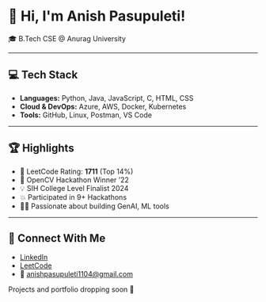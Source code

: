 # 👋 Hi, I'm Anish Pasupuleti!                      
                                                       
🎓 B.Tech CSE @ Anurag University               
           
---                                                 
                                                     
## 💻 Tech Stack                                    
                           
- **Languages:** Python, Java, JavaScript, C, HTML, CSS                 
- **Cloud & DevOps:** Azure, AWS, Docker, Kubernetes      
- **Tools:** GitHub, Linux, Postman, VS Code   
 
---   
  
## 🏆 Highlights

- 🧠 LeetCode Rating: **1711** (Top 14%) 
- 🥇 OpenCV Hackathon Winner ’22
- 💡 SIH College Level Finalist 2024
- 💥 Participated in 9+ Hackathons
- 👨‍💻 Passionate about building GenAI, ML tools

--- 

## 🔗 Connect With Me

- [LinkedIn](https://www.linkedin.com/in/anishpasupuleti/)
- [LeetCode](https://leetcode.com/u/AnishSai/)
- 📧 anishpasupuleti1104@gmail.com

Projects and portfolio dropping soon 🚀
